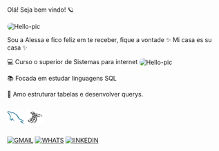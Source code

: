 Olá! Seja bem vindo! 🪐

<img align="center" alt="Hello-pic" height="150" style="border-radius:50px;" src="https://user-images.githubusercontent.com/123611225/216557513-64cbf7da-fb09-43cf-a812-4e587129df72.gif">

Sou a Alessa e fico feliz em te receber, fique a vontade ✨ Mi casa es su casa ✨

💻 Curso o superior de Sistemas para internet <img align="center" alt="Hello-pic" height="20" style="border-radius:50px;" src="https://user-images.githubusercontent.com/123611225/216558039-78e99dfc-fc16-4212-b029-b578ce95cb52.png">

📚 Focada em estudar linguagens SQL

💌 Amo estruturar tabelas e desenvolver querys.

<div style="display: inline_block"><br>
  <img align="center" alt="Rafa-Js" height="30" width="40" src="https://raw.githubusercontent.com/devicons/devicon/master/icons/mysql/mysql-original.svg" />
  <img align="center" alt="Rafa-Ts" height="30" width="40" src="https://raw.githubusercontent.com/devicons/devicon/master/icons/microsoftsqlserver/microsoftsqlserver-plain.svg" />

##

[![GMAIL](https://img.shields.io/badge/Gmail-D14836?style=for-the-badge&logo=gmail&logoColor=white)](https://mail.google.com/mail/u/1/)
[![WHATS](https://img.shields.io/badge/WhatsApp-25D366?style=for-the-badge&logo=whatsapp&logoColor=white)](https://wa.me/qr/PNVKTZJW5U7RL1)
[![lINKEDIN](https://img.shields.io/badge/LinkedIn-0077B5?style=for-the-badge&logo=linkedin&logoColor=white)](https://https://www.linkedin.com/in/alessakettney/)


          

